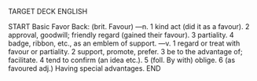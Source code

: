 TARGET DECK
ENGLISH

START
Basic
Favor
Back: (brit. Favour) —n. 1 kind act (did it as a favour). 2 approval, goodwill; friendly regard (gained their favour). 3 partiality. 4 badge, ribbon, etc., as an emblem of support. —v. 1 regard or treat with favour or partiality. 2 support, promote, prefer. 3 be to the advantage of; facilitate. 4 tend to confirm (an idea etc.). 5 (foll. By with) oblige. 6 (as favoured adj.) Having special advantages.
END
